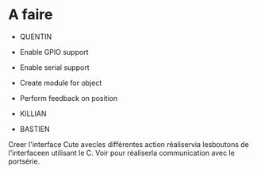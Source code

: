 # A faire 

- QUENTIN

 - Enable GPIO support
 - Enable serial support
 - Create module for object
 - Perform feedback on position




 - KILLIAN









- BASTIEN

Creer l'interface Cute avecles différentes action réaliservia lesboutons de l'interfaceen utilisant le C.
Voir pour réaliserla communication avec le portsérie.

